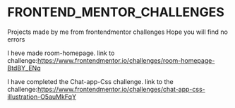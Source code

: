 # FRONTEND_MENTOR_CHALLENGES
Projects made by me from frontendmentor challenges
Hope you will find no errors


I heve made room-homepage.
link to challenge:https://www.frontendmentor.io/challenges/room-homepage-BtdBY_ENq

I have completed the Chat-app-Css challenge.
link to the challenge:https://www.frontendmentor.io/challenges/chat-app-css-illustration-O5auMkFqY
